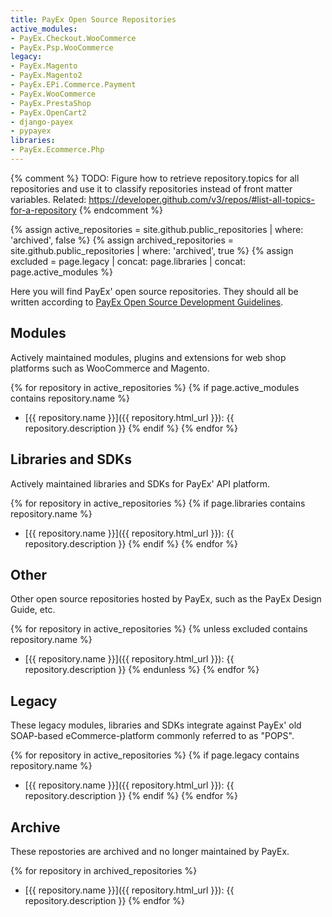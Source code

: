 ```yaml
---
title: PayEx Open Source Repositories
active_modules:
- PayEx.Checkout.WooCommerce
- PayEx.Psp.WooCommerce
legacy:
- PayEx.Magento
- PayEx.Magento2
- PayEx.EPi.Commerce.Payment
- PayEx.WooCommerce
- PayEx.PrestaShop
- PayEx.OpenCart2
- django-payex
- pypayex
libraries:
- PayEx.Ecommerce.Php
---
```


{% comment %}
TODO: Figure how to retrieve repository.topics for all repositories and use it to classify repositories instead of front matter variables. Related: https://developer.github.com/v3/repos/#list-all-topics-for-a-repository
{% endcomment %}

{% assign active_repositories = site.github.public_repositories | where: 'archived', false %}
{% assign archived_repositories = site.github.public_repositories | where: 'archived', true %}
{% assign excluded = page.legacy | concat: page.libraries | concat: page.active_modules %}

Here you will find PayEx' open source repositories. They should all be written according to
[PayEx Open Source Development Guidelines][1].

## Modules

Actively maintained modules, plugins and extensions for web shop platforms such as WooCommerce and Magento.

{% for repository in active_repositories %}
  {% if page.active_modules contains repository.name %}
  * [{{ repository.name }}]({{ repository.html_url }}): {{ repository.description }}
  {% endif %}
{% endfor %}

## Libraries and SDKs

Actively maintained libraries and SDKs for PayEx' API platform.

{% for repository in active_repositories %}
  {% if page.libraries contains repository.name %}
  * [{{ repository.name }}]({{ repository.html_url }}): {{ repository.description }}
  {% endif %}
{% endfor %}

## Other 

Other open source repositories hosted by PayEx, such as the PayEx Design Guide, etc.

{% for repository in active_repositories %}
  {% unless excluded contains repository.name %}
  * [{{ repository.name }}]({{ repository.html_url }}): {{ repository.description }}
  {% endunless %}
{% endfor %}

## Legacy

These legacy modules, libraries and SDKs integrate against PayEx' old SOAP-based eCommerce-platform commonly referred to as "POPS".

{% for repository in active_repositories %}
  {% if page.legacy contains repository.name %}
  * [{{ repository.name }}]({{ repository.html_url }}): {{ repository.description }}
  {% endif %}
{% endfor %}

## Archive

These repostories are archived and no longer maintained by PayEx.

{% for repository in archived_repositories %}
  * [{{ repository.name }}]({{ repository.html_url }}): {{ repository.description }}
{% endfor %}

[1]: https://developer.payex.com/xwiki/wiki/developer/view/Main/guidelines/open-source-development-guidelines/